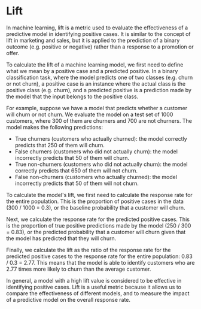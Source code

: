 # Lift

In machine learning, lift is a metric used to evaluate the effectiveness of a predictive model in identifying positive cases. It is similar to the concept of lift in marketing and sales, but it is applied to the prediction of a binary outcome (e.g. positive or negative) rather than a response to a promotion or offer.

To calculate the lift of a machine learning model, we first need to define what we mean by a positive case and a predicted positive. In a binary classification task, where the model predicts one of two classes (e.g. churn or not churn), a positive case is an instance where the actual class is the positive class (e.g. churn), and a predicted positive is a prediction made by the model that the input belongs to the positive class.

For example, suppose we have a model that predicts whether a customer will churn or not churn. We evaluate the model on a test set of 1000 customers, where 300 of them are churners and 700 are not churners. The model makes the following predictions:

* True churners (customers who actually churned): the model correctly predicts that 250 of them will churn.
* False churners (customers who did not actually churn): the model incorrectly predicts that 50 of them will churn.
* True non-churners (customers who did not actually churn): the model correctly predicts that 650 of them will not churn.
* False non-churners (customers who actually churned): the model incorrectly predicts that 50 of them will not churn.

To calculate the model's lift, we first need to calculate the response rate for the entire population. This is the proportion of positive cases in the data (300 / 1000 = 0.3), or the baseline probability that a customer will churn.

Next, we calculate the response rate for the predicted positive cases. This is the proportion of true positive predictions made by the model (250 / 300 = 0.83), or the predicted probability that a customer will churn given that the model has predicted that they will churn.

Finally, we calculate the lift as the ratio of the response rate for the predicted positive cases to the response rate for the entire population: 0.83 / 0.3 = 2.77. This means that the model is able to identify customers who are 2.77 times more likely to churn than the average customer.

In general, a model with a high lift value is considered to be effective in identifying positive cases. Lift is a useful metric because it allows us to compare the effectiveness of different models, and to measure the impact of a predictive model on the overall response rate.
